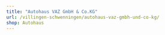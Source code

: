 ```yaml
---
title: "Autohaus VAZ GmbH & Co.KG"
url: /villingen-schwenningen/autohaus-vaz-gmbh-und-co-kg/
shop: Autohaus
---
```

